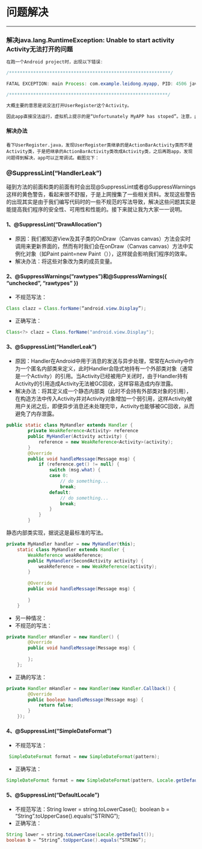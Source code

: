 # 问题解决
----
### 解决java.lang.RuntimeException: Unable to start activity Activity无法打开的问题

```java
在跑一个Android project时，出现以下错误:

/************************************************************/

FATAL EXCEPTION: main Process: com.example.leidong.myapp, PID: 4506 java.lang.RuntimeException: Unable to start activity ComponentInfo{com.example.leidong.myapp/com.example.leidong.myapp.loginAndRegister.UserRegister}: java.lang.IllegalStateException: You need to use a Theme.AppCompat theme (or descendant) with this activity.

/***********************************************************/

大概主要的意思是说没法打开UserRegister这个Activity。

因此app直接没法运行，虚拟机上提示的是“Unfortunately MyAPP has stoped”。注意，此时我的AndroidManifest.xml已经声明了UserRegister的Activity，整个src代码和res中也不报任何错误。

```

#### 解决办法

    看下UserRegister.java，发现UserRegister类继承的是ActionBarActivity类而不是Activity类，于是把继承的ActionBarActivity类改成Activity类，之后再跑app，发现问题得到解决，app可以正常调试。截图见下：


### @SuppressLint(“HandlerLeak”)


碰到方法的前面和类的前面有时会出现@SuppressLint或者@SuppressWarnings这样的黄色警告，看起来很不舒服，于是上网搜集了一些相关资料。发现这些警告的出现其实是由于我们编写代码时的一些不规范的写法导致，解决这些问题其实是能提高我们程序的安全性、可用性和性能的。接下来就让我为大家一一说明。 
#### 1、@SuppressLint(“DrawAllocation”) 
* 原因：我们都知道View及其子类的OnDraw（Canvas canvas）方法会实时调用来更新界面的，然而有时我们会在onDraw（Canvas canvas）方法中实例化对象（如Paint paint=new Paint（）），这样就会影响我们程序的效率。 
* 解决办法：将这些对象改为类的成员变量。

#### 2、@SuppressWarnings(“rawtypes”)和@SuppressWarnings({ “unchecked”, “rawtypes” }) 
* 不规范写法：
```java
Class clazz = Class.forName(“android.view.Display”); 
```
* 正确写法：
```java
Class<?> clazz = Class.forName("android.view.Display");
```

#### 3、@SuppressLint(“HandlerLeak”) 

* 原因：Handler在Android中用于消息的发送与异步处理，常常在Activity中作为一个匿名内部类来定义，此时Handler会隐式地持有一个外部类对象（通常是一个Activity）的引用。当Activity已经被用户关闭时，由于Handler持有Activity的引用造成Activity无法被GC回收，这样容易造成内存泄露。 
* 解决办法：将其定义成一个静态内部类（此时不会持有外部类对象的引用），在构造方法中传入Activity并对Activity对象增加一个弱引用，这样Activity被用户关闭之后，即便异步消息还未处理完毕，Activity也能够被GC回收，从而避免了内存泄露。
```java
public static class MyHandler extends Handler {
        private WeakReference<Activity> reference
        public MyHandler(Activity activity) {
            reference = new WeakReference<Activity>(activity);
        }
        @Override
        public void handleMessage(Message msg) {
            if (reference.get() != null) {
                switch (msg.what) {
                case 0:
                    // do something...
                    break;
                default:
                    // do something...
                    break;
                }
            }
        }
```
静态内部类实现，据说这是最标准的写法。
```java
private MyHandler handler = new MyHandler(this);
    static class MyHandler extends Handler {
        WeakReference weakReference;
        public MyHandler(SecondActivity activity) {
            weakReference = new WeakReference(activity);
        }
 
        @Override
        public void handleMessage(Message msg) {
            
        }
    }
```

* 另一种情况：
* 不规范的写法：
```java
private Handler mHandler = new Handler() {
        @Override
        public void handleMessage(Message msg) {
 
        };
    };
```
* 正确的写法：
```java
private Handler mHandler = new Handler(new Handler.Callback() {
        @Override
        public boolean handleMessage(Message msg) {
            return false;
        }
    });    
```
#### 4、@SuppressLint(“SimpleDateFormat”) 
* 不规范写法：
```java
 SimpleDateFormat format = new SimpleDateFormat(pattern); 
 ```
* 正确写法：
```java
SimpleDateFormat format = new SimpleDateFormat(pattern, Locale.getDefault());
```

#### 5、@SuppressLint(“DefaultLocale”) 
* 不规范写法：String lower = string.toLowerCase(); 
boolean b = “String”.toUpperCase().equals(“STRING”); 
* 正确写法：
```java
String lower = string.toLowerCase(Locale.getDefault()); 
boolean b = “String”.toUpperCase().equals(“STRING”);
```